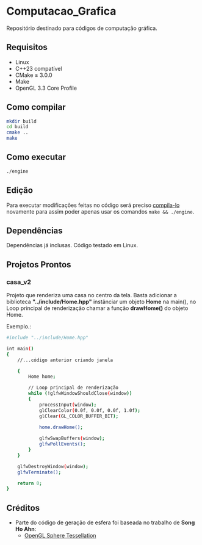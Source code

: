 # Computacao_Grafica
Repositório destinado para códigos de computação gráfica. 

## Requisitos

- Linux
- C++23 compatível
- CMake ≥ 3.0.0
- Make
- OpenGL 3.3 Core Profile

## Como compilar

```bash
mkdir build
cd build
cmake ..
make
```

## Como executar

```bash
./engine
```

## Edição
Para executar modificações feitas no código será preciso [compila-lo](https://github.com/Diogo-Honorato/Computacao_Grafica?tab=readme-ov-file#como-compilar) novamente para assim poder apenas usar os comandos ```make && ./engine```.

## Dependências
Dependências já inclusas. Código testado em Linux.

## Projetos Prontos

### casa_v2

Projeto que renderiza uma casa no centro da tela. Basta adicionar a biblioteca **"../include/Home.hpp"** instânciar um objeto **Home** na main(), no  Loop principal de renderização chamar a função **drawHome()** do objeto Home.

Exemplo.:

```bash
#include "../include/Home.hpp"

int main()
{
    //...código anterior criando janela

    {
        Home home;

        // Loop principal de renderização
        while (!glfwWindowShouldClose(window))
        {
            processInput(window);
            glClearColor(0.0f, 0.0f, 0.0f, 1.0f);
            glClear(GL_COLOR_BUFFER_BIT);
            
            home.drawHome();

            glfwSwapBuffers(window);
            glfwPollEvents();
        }
    }

    glfwDestroyWindow(window);
    glfwTerminate();

    return 0;
}

```
## Créditos

- Parte do código de geração de esfera foi baseada no trabalho de **Song Ho Ahn**:
  - [OpenGL Sphere Tessellation](https://www.songho.ca/opengl/gl_sphere.html)
